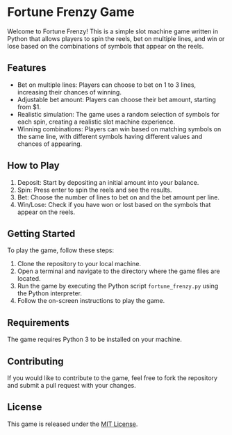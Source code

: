 # Fortune Frenzy Game

Welcome to Fortune Frenzy! This is a simple slot machine game written in Python that allows players to spin the reels, bet on multiple lines, and win or lose based on the combinations of symbols that appear on the reels.

## Features

- Bet on multiple lines: Players can choose to bet on 1 to 3 lines, increasing their chances of winning.
- Adjustable bet amount: Players can choose their bet amount, starting from $1.
- Realistic simulation: The game uses a random selection of symbols for each spin, creating a realistic slot machine experience.
- Winning combinations: Players can win based on matching symbols on the same line, with different symbols having different values and chances of appearing.

## How to Play

1. Deposit: Start by depositing an initial amount into your balance.
2. Spin: Press enter to spin the reels and see the results.
3. Bet: Choose the number of lines to bet on and the bet amount per line.
4. Win/Lose: Check if you have won or lost based on the symbols that appear on the reels.

## Getting Started

To play the game, follow these steps:

1. Clone the repository to your local machine.
2. Open a terminal and navigate to the directory where the game files are located.
3. Run the game by executing the Python script `fortune_frenzy.py` using the Python interpreter.
4. Follow the on-screen instructions to play the game.

## Requirements

The game requires Python 3 to be installed on your machine.

## Contributing

If you would like to contribute to the game, feel free to fork the repository and submit a pull request with your changes.

## License

This game is released under the [MIT License](LICENSE).

